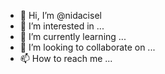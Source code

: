 - 👋 Hi, I’m @nidacisel
- 👀 I’m interested in ...
- 🌱 I’m currently learning ...
- 💞️ I’m looking to collaborate on ...
- 📫 How to reach me ...

<!---
nidacisel/nidacisel is a ✨ special ✨ repository because its `README.md` (this file) appears on your GitHub profile.
You can click the Preview link to take a look at your changes.
--->
